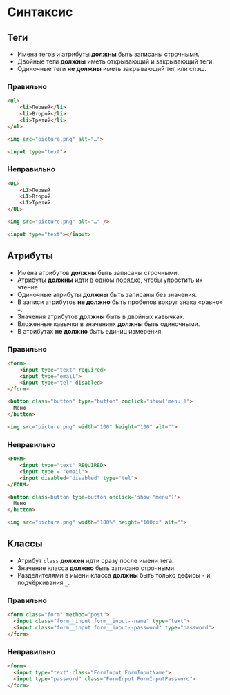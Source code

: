 # Синтаксис

## Теги

- Имена тегов и атрибуты **должны** быть записаны строчными.
- Двойные теги **должны** иметь открывающий и закрывающий теги.
- Одиночные теги **не должны** иметь закрывающий тег или слэш.

### Правильно

```html
<ul>
	<li>Первый</li>
	<li>Второй</li>
	<li>Третий</li>
</ul>

<img src="picture.png" alt="…">

<input type="text">
```

### Неправильно

```html
<UL>
	<LI>Первый
	<LI>Второй
	<LI>Третий
</UL>

<img src="picture.png" alt="…" />

<input type="text"></input>
```

## Атрибуты

- Имена атрибутов **должны** быть записаны строчными.
- Атрибуты **должны** идти в одном порядке, чтобы упростить их чтение.
- Одиночные атрибуты **должны** быть записаны без значения.
- В записи атрибутов **не должно** быть пробелов вокруг знака «равно» `=`.
- Значения атрибутов **должны** быть в двойных кавычках.
- Вложенные кавычки в значениях **должны** быть одиночными.
- В атрибутах **не должно** быть единиц измерения.

### Правильно

```html
<form>
	<input type="text" required>
	<input type="email">
	<input type="tel" disabled>
</form>

<button class="button" type="button" onclick="show('menu')">
  Меню
</button>

<img src="picture.png" width="100" height="100" alt="">
```

### Неправильно

```html
<FORM>
	<input type="text" REQUIRED>
	<input type = "email">
	<input disabled="disabled" type="tel">
</FORM>

<button class=button type=button onclick='show("menu")'>
  Меню
</button>

<img src="picture.png" width="100%" height="100px" alt="">
```

## Классы

- Атрибут `class` **должен** идти сразу после имени тега.
- Значение класса **должно** быть записано строчными.
- Разделителями в имени класса **должны** быть только дефисы `-` и подчёркивания `_`.

### Правильно

```html
<form class="form" method="post">
  <input class="form__input form__input--name" type="text">
  <input class="form__input form__input--password" type="password">
</form>
```

### Неправильно

```html
<form>
  <input type="text" class="FormInput FormInputName">
  <input type="password" class="FormInput FormInputPassword">
</form>
```

